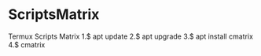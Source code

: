 # ScriptsMatrix
Termux Scripts Matrix  1.$ apt update 2.$ apt upgrade 3.$ apt install cmatrix  4.$ cmatrix 
